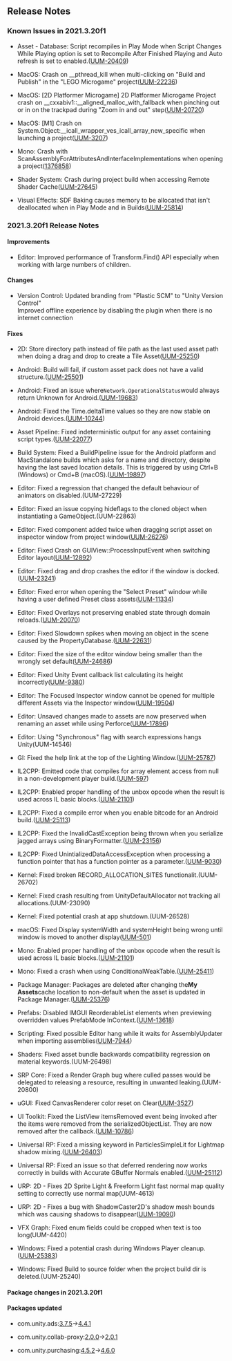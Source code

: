 ## Release Notes

### Known Issues in 2021.3.20f1

-   Asset - Database: Script recompiles in Play Mode when Script Changes While Playing option is set to Recompile After Finished Playing and Auto refresh is set to enabled.([UUM-20409](https://issuetracker.unity3d.com/issues/script-recompiles-in-play-mode-when-script-changes-while-playing-option-is-set-to-recompile-after-finished-playing-and-auto-refresh-is-set-to-enabled))

-   MacOS: Crash on \_\_pthread_kill when multi-clicking on \"Build and Publish\" in the \"LEGO Microgame\" project([UUM-22236](https://issuetracker.unity3d.com/issues/crash-on-pthread-kill-when-multi-clicking-on-build-and-publish-in-the-lego-microgame-project))

-   MacOS: \[2D Platformer Microgame\] 2D Platformer Microgame Project crash on \_\_cxxabiv1::\_\_aligned_malloc_with_fallback when pinching out or in on the trackpad during "Zoom in and out" step([UUM-20720](https://issuetracker.unity3d.com/issues/m1-2d-platformer-microgame-2d-platformer-microgame-project-crash-on-cxxabiv1-aligned-malloc-with-fallback-when-pinching-out-or-in-on-the-trackpad-during-zoom-in-and-out-step))

-   MacOS: \[M1\] Crash on System.Object:\_\_icall_wrapper_ves_icall_array_new_specific when launching a project([UUM-3207](https://issuetracker.unity3d.com/issues/m1-crash-on-system-dot-object-icall-wrapper-ves-icall-array-new-specific-when-launching-a-project))

-   Mono: Crash with ScanAssemblyForAttributesAndInterfaceImplementations when opening a project([1376858](https://issuetracker.unity3d.com/issues/crash-with-scanassemblyforattributesandinterfaceimplementations-when-opening-a-project))

-   Shader System: Crash during project build when accessing Remote Shader Cache([UUM-27645](https://issuetracker.unity3d.com/issues/crash-during-project-build-when-accessing-remote-shader-cache))

-   Visual Effects: SDF Baking causes memory to be allocated that isn\'t deallocated when in Play Mode and in Builds([UUM-25814](https://issuetracker.unity3d.com/issues/sdf-baking-causes-memory-to-be-allocated-that-isnt-deallocated-when-in-play-mode-and-in-builds))

### 2021.3.20f1 Release Notes

#### Improvements

-   Editor: Improved performance of Transform.Find() API especially when working with large numbers of children.

#### Changes

-   Version Control: Updated branding from \"Plastic SCM\" to \"Unity Version Control\"\
    Improved offline experience by disabling the plugin when there is no internet connection

#### Fixes

-   2D: Store directory path instead of file path as the last used asset path when doing a drag and drop to create a Tile Asset([UUM-25250](https://issuetracker.unity3d.com/issues/tile-palette-drag-and-dropping-multiple-sprites-to-tile-palette-auto-selects-last-asset-to-create-tile-assets))

-   Android: Build will fail, if custom asset pack does not have a valid structure.([UUM-25501](https://issuetracker.unity3d.com/issues/android-aab-build-fails-when-using-asset-bundles))

-   Android: Fixed an issue where` Network.OperationalStatus `would always return Unknown for Android.([UUM-19683](https://issuetracker.unity3d.com/issues/android-network-dot-operationalstatus-method-returns-unknown-status-for-all-network-interfaces-when-observing-their-operational-state))

-   Android: Fixed the Time.deltaTime values so they are now stable on Android devices.([UUM-10244](https://issuetracker.unity3d.com/issues/android-time-dot-deltatime-values-arent-stable-on-specific-devices))

-   Asset Pipeline: Fixed indeterministic output for any asset containing script types.([UUM-22077](https://issuetracker.unity3d.com/issues/inconsistent-assetdatabase-dot-getdependencyhash-value-returned-for-unchanged-source-files-when-using-a-custom-scriptedimporter))

-   Build System: Fixed a BuildPipeline issue for the Android platform and MacStandalone builds which asks for a name and directory, despite having the last saved location details. This is triggered by using Ctrl+B (Windows) or Cmd+B (macOS).([UUM-19897](https://issuetracker.unity3d.com/issues/build-and-run-asks-for-a-name-and-directory-when-it-was-previously-provided))

-   Editor: Fixed a regression that changed the default behaviour of animators on disabled.(UUM-27229)

-   Editor: Fixed an issue copying hideflags to the cloned object when instantiating a GameObject.(UUM-22863)

-   Editor: Fixed component added twice when dragging script asset on inspector window from project window([UUM-26276](https://issuetracker.unity3d.com/issues/monobehaviour-dragged-and-dropped-to-the-gameobject-ends-up-adding-twice))

-   Editor: Fixed Crash on GUIView::ProcessInputEvent when switching Editor layout([UUM-12892](https://issuetracker.unity3d.com/issues/crash-on-guiview-processinputevent-when-switching-editor-layout-after-luna-package-import))

-   Editor: Fixed drag and drop crashes the editor if the window is docked.([UUM-23241](https://issuetracker.unity3d.com/issues/linux-editor-crashes-at-gdk-window-get-frame-extents-when-dragging-and-dropping-an-asset-in-a-custom-editor-window))

-   Editor: Fixed error when opening the \"Select Preset\" window while having a user defined Preset class assets([UUM-11334](https://issuetracker.unity3d.com/issues/nullreferenceexception-is-thrown-when-opening-the-input-manager-select-preset-window))

-   Editor: Fixed Overlays not preserving enabled state through domain reloads.([UUM-20070](https://issuetracker.unity3d.com/issues/hidden-overlays-are-reappearing-after-relaunching-the-unity-editor))

-   Editor: Fixed Slowdown spikes when moving an object in the scene caused by the PropertyDatabase.([UUM-22631](https://issuetracker.unity3d.com/issues/search-slowdown-spikes-when-moving-an-object-in-the-scene-caused-by-the-propertydatabase))

-   Editor: Fixed the size of the editor window being smaller than the wrongly set default([UUM-24686](https://issuetracker.unity3d.com/issues/linux-editorwindow-is-empty-when-created-with-the-utility-set-to-true))

-   Editor: Fixed Unity Event callback list calculating its height incorrectly([UUM-9380](https://issuetracker.unity3d.com/issues/crash-on-serializedproperty-isvalid-when-selecting-multiple-scriptableobjects))

-   Editor: The Focused Inspector window cannot be opened for multiple different Assets via the Inspector window([UUM-19504](https://issuetracker.unity3d.com/issues/the-focused-inspector-window-cannot-be-opened-for-multiple-different-assets-via-the-inspector-window))

-   Editor: Unsaved changes made to assets are now preserved when renaming an asset while using Perforce([UUM-17896](https://issuetracker.unity3d.com/issues/changes-made-to-assets-are-not-saved-when-renaming-the-asset-while-using-perforce-2))

-   Editor: Using \"Synchronous\" flag with search expressions hangs Unity(UUM-14546)

-   GI: Fixed the help link at the top of the Lighting Window.([UUM-25787](https://issuetracker.unity3d.com/issues/the-wrong-documentation-page-is-opened-when-clicking-the-help-icon-in-the-lighting-window))

-   IL2CPP: Emitted code that compiles for array element access from null in a non-development player build.([UUM-597](https://issuetracker.unity3d.com/issues/il2cpp-unity-fails-to-build-when-using-faulty-function-with-an-element-being-called-from-null-array))

-   IL2CPP: Enabled proper handling of the unbox opcode when the result is used across IL basic blocks.([UUM-21101](https://issuetracker.unity3d.com/issues/il2cpp-build-fails-when-a-project-is-using-ikvm-dot-dll-files))

-   IL2CPP: Fixed a compile error when you enable bitcode for an Android build.([UUM-25113](https://issuetracker.unity3d.com/issues/an-undefined-symbol-error-is-thrown-when-building-with-the-fembed-bitcode-flag))

-   IL2CPP: Fixed the InvalidCastException being thrown when you serialize jagged arrays using BinaryFormatter.([UUM-23156](https://issuetracker.unity3d.com/issues/il2cpp-invalidcastexception-is-thrown-when-serializing-jagged-arrays-using-binaryformatter))

-   IL2CPP: Fixed UnintializedDataAccessException when processing a function pointer that has a function pointer as a parameter.([UUM-9030](https://issuetracker.unity3d.com/issues/il2cpp-not-correctly-handling-function-pointers-that-have-function-pointer-parameters-leads-to-build-failure))

-   Kernel: Fixed broken RECORD_ALLOCATION_SITES functionalit.(UUM-26702)

-   Kernel: Fixed crash resulting from UnityDefaultAllocator not tracking all allocations.(UUM-23090)

-   Kernel: Fixed potential crash at app shutdown.(UUM-26528)

-   macOS: Fixed Display systemWidth and systemHeight being wrong until window is moved to another display([UUM-501](https://issuetracker.unity3d.com/issues/macos-returned-systemwidth-and-systemheight-are-half-of-the-correct-values-when-using-display-dot-main))

-   Mono: Enabled proper handling of the unbox opcode when the result is used across IL basic blocks.([UUM-21101](https://issuetracker.unity3d.com/issues/il2cpp-build-fails-when-a-project-is-using-ikvm-dot-dll-files))

-   Mono: Fixed a crash when using ConditionalWeakTable.([UUM-25411](https://issuetracker.unity3d.com/issues/crashes-on-garbagecollector-collectincremental-when-entering-the-play-mode))

-   Package Manager: Packages are deleted after changing the**My Assets**cache location to non-default when the asset is updated in Package Manager.([UUM-25376](https://issuetracker.unity3d.com/issues/packages-are-deleted-after-changing-the-my-assets-cache-location-to-non-default-when-the-asset-is-updated-in-package-manager))

-   Prefabs: Disabled IMGUI ReorderableList elements when previewing overridden values PrefabMode InContext.([UUM-13618](https://issuetracker.unity3d.com/issues/prefab-list-contains-the-wrong-number-of-elements-when-opening-it-through-a-prefab-variant))

-   Scripting: Fixed possible Editor hang while it waits for AssemblyUpdater when importing assemblies([UUM-7944](https://issuetracker.unity3d.com/issues/apiupdater-reaches-a-timeout-while-updating-assemblies))

-   Shaders: Fixed asset bundle backwards compatibility regression on material keywords.(UUM-26498)

-   SRP Core: Fixed a Render Graph bug where culled passes would be delegated to releasing a resource, resulting in unwanted leaking.(UUM-20800)

-   uGUI: Fixed CanvasRenderer color reset on Clear([UUM-3527](https://issuetracker.unity3d.com/issues/color-set-through-canvasrenderer-dot-setcolor-is-reset-when-canvasrenderer-becomes-inactive))

-   UI Toolkit: Fixed the ListView itemsRemoved event being invoked after the items were removed from the serializedObjectList. They are now removed after the callback.([UUM-10786](https://issuetracker.unity3d.com/issues/argumentoutofrangeexception-errors-in-the-console-when-removing-items-from-a-scriptableobjects-listview))

-   Universal RP: Fixed a missing keyword in ParticlesSimpleLit for Lightmap shadow mixing.([UUM-26403](https://issuetracker.unity3d.com/issues/urp-particle-simplelit-is-missing-number-pragma-multi-compile-lightmap-shadow-mixing))

-   Universal RP: Fixed an issue so that deferred rendering now works correctly in builds with Accurate GBuffer Normals enabled.([UUM-25112](https://issuetracker.unity3d.com/issues/nothing-is-rendered-in-the-built-urp-project-when-deferred-rendering-is-selected-and-accurate-g-buffer-normals-are-enabled))

-   URP: 2D - Fixes 2D Sprite Light & Freeform Light fast normal map quality setting to correctly use normal map(UUM-4613)

-   URP: 2D - Fixes a bug with ShadowCaster2D\'s shadow mesh bounds which was causing shadows to disappear([UUM-19090](https://issuetracker.unity3d.com/issues/urp-2d-shadow-disappears-even-though-light-is-in-range-of-the-sprite-when-using-light-2d))

-   VFX Graph: Fixed enum fields could be cropped when text is too long(UUM-4420)

-   Windows: Fixed a potential crash during Windows Player cleanup.([UUM-25383](https://issuetracker.unity3d.com/issues/crash-on-screenmanagerwin-recommitcursorlock-when-screenmanager-pointer-is-used))

-   Windows: Fixed Build to source folder when the project build dir is deleted.(UUM-25240)

#### Package changes in 2021.3.20f1

#### Packages updated

-   com.unity.ads:[3.7.5](https://docs.unity3d.com/Packages/com.unity.ads@3.7//changelog/CHANGELOG.html)→[4.4.1](https://docs.unity3d.com/Packages/com.unity.ads@4.4//changelog/CHANGELOG.html)

-   com.unity.collab-proxy:[2.0.0](https://docs.unity3d.com/Packages/com.unity.collab-proxy@2.0//changelog/CHANGELOG.html)→[2.0.1](https://docs.unity3d.com/Packages/com.unity.collab-proxy@2.0//changelog/CHANGELOG.html)

-   com.unity.purchasing:[4.5.2](https://docs.unity3d.com/Packages/com.unity.purchasing@4.5//changelog/CHANGELOG.html)→[4.6.0](https://docs.unity3d.com/Packages/com.unity.purchasing@4.6//changelog/CHANGELOG.html)
